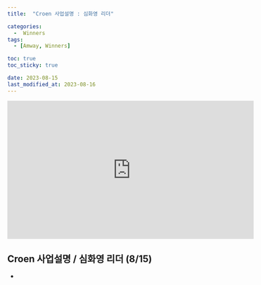 ```yaml
---
title:  "Croen 사업설명 : 심화영 리더" 

categories:
  -  Winners
tags:
  - [Amway, Winners]

toc: true
toc_sticky: true

date: 2023-08-15
last_modified_at: 2023-08-16
---
```


<iframe width="560" height="315" src="https://www.youtube.com/embed/bnuZv1XhF8k" title="YouTube video player" frameborder="0" allow="accelerometer; autoplay; clipboard-write; encrypted-media; gyroscope; picture-in-picture; web-share" allowfullscreen></iframe>


## Croen 사업설명 / 심화영 리더 (8/15)

+ 